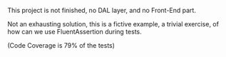 This project is not finished, no DAL layer, and no Front-End part.

Not an exhausting solution, this is a fictive example, a trivial exercise, of how can we use FluentAssertion during tests.

(Code Coverage is 79% of the tests)
